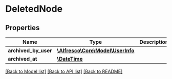 # DeletedNode

## Properties
Name | Type | Description | Notes
------------ | ------------- | ------------- | -------------
**archived_by_user** | [**\Alfresco\Core\Model\UserInfo**](UserInfo.md) |  | 
**archived_at** | [**\DateTime**](\DateTime.md) |  | 

[[Back to Model list]](../README.md#documentation-for-models) [[Back to API list]](../README.md#documentation-for-api-endpoints) [[Back to README]](../README.md)


